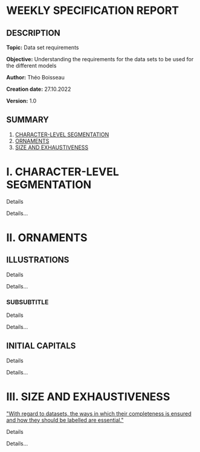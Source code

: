 # WEEKLY SPECIFICATION REPORT

## DESCRIPTION

**Topic:** Data set requirements

**Objective:** Understanding the requirements for the data sets to be used for the different models

**Author:** Théo Boisseau

**Creation date:** 27.10.2022

**Version:** 1.0

## SUMMARY

1. [CHARACTER-LEVEL SEGMENTATION](#I.)
2. [ORNAMENTS](#II.)
3. [SIZE AND EXHAUSTIVENESS](#III.)


# I. CHARACTER-LEVEL SEGMENTATION <a id="I."></a>

Details

Details...


# II. ORNAMENTS <a id="II."></a>

## ILLUSTRATIONS

Details

Details...


### SUBSUBTITLE

Details

Details...


## INITIAL CAPITALS

Details

Details...


# III. SIZE AND EXHAUSTIVENESS <a id="II."></a>

["With regard to datasets, the ways in which their completeness is ensured and how they should be labelled are essential."](221019SpecifsOutline.md#II.LEARNING)

Details

Details...

